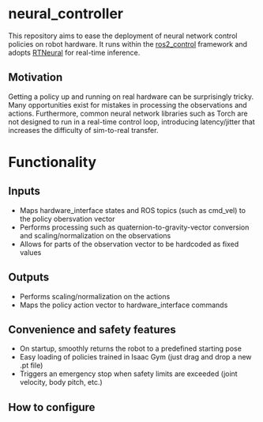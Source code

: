 # neural_controller
This repository aims to ease the deployment of neural network control policies on robot hardware. It runs within the [ros2_control](https://github.com/ros-controls/ros2_control) framework and adopts [RTNeural](https://github.com/jatinchowdhury18/RTNeural) for real-time inference.

## Motivation
Getting a policy up and running on real hardware can be surprisingly tricky. Many opportunities exist for mistakes in processing the observations and actions. 
Furthermore, common neural network libraries such as Torch are not designed to run in a real-time control loop, introducing latency/jitter that increases the difficulty of sim-to-real transfer. 

# Functionality
## Inputs
- Maps hardware_interface states and ROS topics (such as cmd_vel) to the policy obersvation vector
- Performs processing such as quaternion-to-gravity-vector conversion and scaling/normalization on the observations
- Allows for parts of the observation vector to be hardcoded as fixed values

## Outputs
- Performs scaling/normalization on the actions
- Maps the policy action vector to hardware_interface commands

## Convenience and safety features
- On startup, smoothly returns the robot to a predefined starting pose
- Easy loading of policies trained in Isaac Gym (just drag and drop a new .pt file)
- Triggers an emergency stop when safety limits are exceeded (joint velocity, body pitch, etc.)

## How to configure
